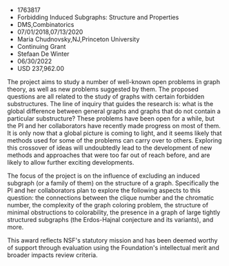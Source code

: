 
* 1763817
* Forbidding Induced Subgraphs: Structure and Properties
* DMS,Combinatorics
* 07/01/2018,07/13/2020
* Maria Chudnovsky,NJ,Princeton University
* Continuing Grant
* Stefaan De Winter
* 06/30/2022
* USD 237,962.00

The project aims to study a number of well-known open problems in graph theory,
as well as new problems suggested by them. The proposed questions are all
related to the study of graphs with certain forbidden substructures. The line of
inquiry that guides the research is: what is the global difference between
general graphs and graphs that do not contain a particular substructure? These
problems have been open for a while, but the PI and her collaborators have
recently made progress on most of them. It is only now that a global picture is
coming to light, and it seems likely that methods used for some of the problems
can carry over to others. Exploring this crossover of ideas will undoubtedly
lead to the development of new methods and approaches that were too far out of
reach before, and are likely to allow further exciting developments.

The focus of the project is on the influence of excluding an induced subgraph
(or a family of them) on the structure of a graph. Specifically the PI and her
collaborators plan to explore the following aspects to this question: the
connections between the clique number and the chromatic number, the complexity
of the graph coloring problem, the structure of minimal obstructions to
colorability, the presence in a graph of large tightly structured subgraphs (the
Erdos-Hajnal conjecture and its variants), and more.

This award reflects NSF's statutory mission and has been deemed worthy of
support through evaluation using the Foundation's intellectual merit and broader
impacts review criteria.
